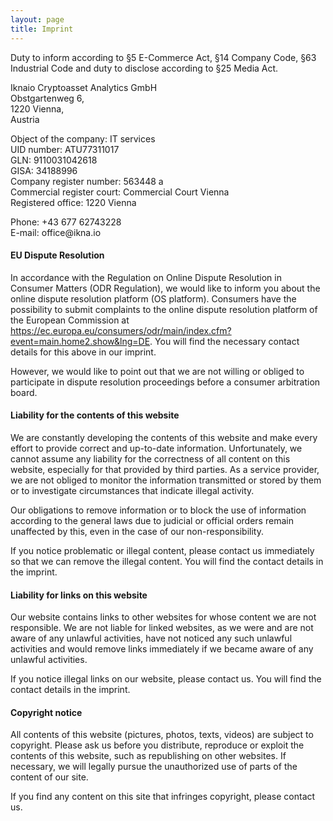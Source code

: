 ```yaml
---
layout: page
title: Imprint
---
```

Duty to inform according to §5 E-Commerce Act, §14 Company Code, §63 Industrial Code and duty to disclose according to §25 Media Act.
<p>Iknaio Cryptoasset Analytics GmbH<br/>
Obstgartenweg 6,<br/>
1220 Vienna,<br/>
Austria</p>
<p>Object of the company: IT services<br/>
UID number: ATU77311017<br/>
GLN: 9110031042618<br/>
GISA: 34188996<br/>
Company register number: 563448 a<br/>
Commercial register court: Commercial Court Vienna<br/>
Registered office: 1220 Vienna</p>

<p>Phone: +43 677 62743228<br/>
E-mail: office@ikna.io</p>

<h4>EU Dispute Resolution</h4>

In accordance with the Regulation on Online Dispute Resolution in Consumer Matters (ODR Regulation), we would like to inform you about the online dispute resolution platform (OS platform).
Consumers have the possibility to submit complaints to the online dispute resolution platform of the European Commission at https://ec.europa.eu/consumers/odr/main/index.cfm?event=main.home2.show&lng=DE. You will find the necessary contact details for this above in our imprint.

However, we would like to point out that we are not willing or obliged to participate in dispute resolution proceedings before a consumer arbitration board.

<h4>Liability for the contents of this website</h4>

We are constantly developing the contents of this website and make every effort to provide correct and up-to-date information. Unfortunately, we cannot assume any liability for the correctness of all content on this website, especially for that provided by third parties. As a service provider, we are not obliged to monitor the information transmitted or stored by them or to investigate circumstances that indicate illegal activity.

Our obligations to remove information or to block the use of information according to the general laws due to judicial or official orders remain unaffected by this, even in the case of our non-responsibility.

If you notice problematic or illegal content, please contact us immediately so that we can remove the illegal content. You will find the contact details in the imprint.

<h4>Liability for links on this website</h4>

Our website contains links to other websites for whose content we are not responsible. We are not liable for linked websites, as we were and are not aware of any unlawful activities, have not noticed any such unlawful activities and would remove links immediately if we became aware of any unlawful activities.

If you notice illegal links on our website, please contact us. You will find the contact details in the imprint.

<h4>Copyright notice</h4>

All contents of this website (pictures, photos, texts, videos) are subject to copyright. Please ask us before you distribute, reproduce or exploit the contents of this website, such as republishing on other websites. If necessary, we will legally pursue the unauthorized use of parts of the content of our site.

If you find any content on this site that infringes copyright, please contact us.
